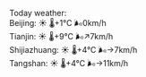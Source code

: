 Today weather:  
Beijing: ☀️ 🌡️+1°C 🌬️0km/h  
Tianjin: ☀️ 🌡️+9°C 🌬️↗7km/h  
Shijiazhuang: ☀️ 🌡️+4°C 🌬️→7km/h  
Tangshan: ☀️ 🌡️+4°C 🌬️→11km/h  
